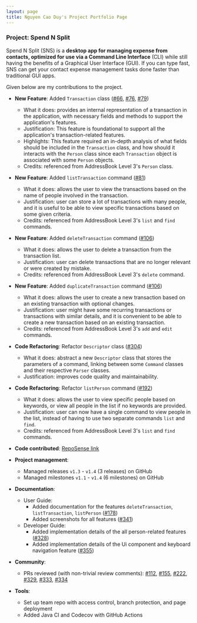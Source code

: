 ```yaml
---
layout: page
title: Nguyen Cao Duy's Project Portfolio Page
---
```


### Project: Spend N Split

Spend N Split (SNS) is a **desktop app for managing expense from contacts, optimized for use via a Command Line Interface** (CLI) while still having the benefits of a Graphical User Interface (GUI). If you can type fast, SNS can get your contact expense management tasks done faster than traditional GUI apps.

Given below are my contributions to the project.

* **New Feature**: Added `Transaction` class ([\#66](https://github.com/AY2324S1-CS2103T-W17-3/tp/pull/66), [\#76](https://github.com/AY2324S1-CS2103T-W17-3/tp/pull/76), [\#79](https://github.com/AY2324S1-CS2103T-W17-3/tp/pull/79))
  * What it does: provides an internal representation of a transaction in the application, with necessary fields and methods to support the application's features.
  * Justification: This feature is foundational to support all the application's transaction-related features.
  * Highlights: This feature required an in-depth analysis of what fields should be included in the `Transaction` class, and how should it interacts with the `Person` class since each `Transaction` object is associated with some `Person` objects.
  * Credits: referenced from AddressBook Level 3's `Person` class.

* **New Feature**: Added `listTransaction` command ([\#81](https://github.com/AY2324S1-CS2103T-W17-3/tp/pull/81))
  * What it does: allows the user to view the transactions based on the name of people involved in the transaction.
  * Justification: user can store a lot of transactions with many people, and it is useful to be able to view specific transactions based on some given criteria.
  * Credits: referenced from AddressBook Level 3's `list` and `find` commands.

* **New Feature**: Added `deleteTransaction` command ([\#106](https://github.com/AY2324S1-CS2103T-W17-3/tp/pull/106))
  * What it does: allows the user to delete a transaction from the transaction list.
  * Justification: user can delete transactions that are no longer relevant or were created by mistake.
  * Credits: referenced from AddressBook Level 3's `delete` command.

* **New Feature**: Added `duplicateTransaction` command ([\#106](https://github.com/AY2324S1-CS2103T-W17-3/tp/pull/106))
  * What it does: allows the user to create a new transaction based on an existing transaction with optional changes.
  * Justification: user might have some recurring transactions or transactions with similar details, and it is convenient to be able to create a new transaction based on an existing transaction.
  * Credits: referenced from AddressBook Level 3's `add` and `edit` commands.

* **Code Refactoring**: Refactor `Descriptor` class ([\#304](https://github.com/AY2324S1-CS2103T-W17-3/tp/pull/304))
  * What it does: abstract a new `Descriptor` class that stores the parameters of a command, linking between some `Command` classes and their respective `Parser` classes.
  * Justification: improves code quality and maintainability.

* **Code Refactoring**: Refactor `listPerson` command ([\#192](https://github.com/AY2324S1-CS2103T-W17-3/tp/pull/192))
  * What it does: allows the user to view specific people based on keywords, or view all people in the list if no keywords are provided.
  * Justification: user can now have a single command to view people in the list, instead of having to use two separate commands `list` and `find`.
  * Credits: referenced from AddressBook Level 3's `list` and `find` commands.

* **Code contributed**: [RepoSense link](https://nus-cs2103-ay2324s1.github.io/tp-dashboard/?search=ncduy0303&breakdown=false&sort=groupTitle%20dsc&sortWithin=title&since=2023-09-22&timeframe=commit&mergegroup=&groupSelect=groupByRepos)

* **Project management**:
  * Managed releases `v1.3` - `v1.4` (3 releases) on GitHub
  * Managed milestones `v1.1` - `v1.4` (6 milestones) on GitHub

* **Documentation**:
  * User Guide:
    * Added documentation for the features `deleteTransaction`, `listTransaction`, `listPerson` ([\#178](https://github.com/AY2324S1-CS2103T-W17-3/tp/pull/178))
    * Added screenshots for all features ([\#341](https://github.com/AY2324S1-CS2103T-W17-3/tp/pull/341))
  * Developer Guide:
    * Added implementation details of the all person-related features ([\#328](https://github.com/AY2324S1-CS2103T-W17-3/tp/pull/328))
    * Added implementation details of the Ui component and keyboard navigation feature ([\#355](https://github.com/AY2324S1-CS2103T-W17-3/tp/pull/355)) 

* **Community**:
  * PRs reviewed (with non-trivial review comments): [\#112](https://github.com/AY2324S1-CS2103T-W17-3/tp/pull/112), [\#155](https://github.com/AY2324S1-CS2103T-W17-3/tp/pull/155), [\#222](https://github.com/AY2324S1-CS2103T-W17-3/tp/pull/222), [\#329](https://github.com/AY2324S1-CS2103T-W17-3/tp/pull/329), [\#333](https://github.com/AY2324S1-CS2103T-W17-3/tp/pull/333), [\#334](https://github.com/AY2324S1-CS2103T-W17-3/tp/pull/334)

* **Tools**:
  * Set up team repo with access control, branch protection, and page deployment
  * Added Java CI and Codecov with GitHub Actions
